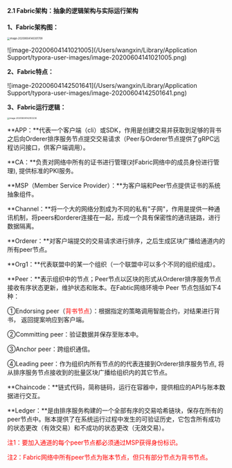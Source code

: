 #### 2.1 Fabric架构：抽象的逻辑架构与实际运行架构

**1、Fabric架构图：**

<img src="/Users/wangxin/Library/Application Support/typora-user-images/image-20200604140301709.png" alt="image-20200604140301709" style="zoom:40%;" />

![image-20200604141021005](/Users/wangxin/Library/Application Support/typora-user-images/image-20200604141021005.png)

**2、Fabric特点：**

![image-20200604142501641](/Users/wangxin/Library/Application Support/typora-user-images/image-20200604142501641.png)



**3、Fabric运行逻辑：**

<img src="/Users/wangxin/Library/Application Support/typora-user-images/image-20200604142953236.png" alt="image-20200604142953236" style="zoom: 33%;" />

**APP：**代表一个客户端（cli）或SDK，作用是创建交易并获取到足够的背书之后向Orderer排序服务节点提交交易请求（Peer与Orderer节点提供了gRPC远程访问接口，供客户端调用）。

**CA：**负责对网络中所有的证书进行管理(对Fabric网络中的成员身份进行管理), 提供标准的PKI服务。

**MSP（Member Service Provider）：**为客户端和Peer节点提供证书的系统抽象组件。

**Channel：**将一个大的网络分割成为不同的私有"子网"，作用是提供一种通讯机制，将peers和orderer连接在一起，形成一个具有保密性的通讯链路，进行数据隔离。

**Orderer：**对客户端提交的交易请求进行排序，之后生成区块广播给通道内的所有peer节点。

**Org1：**代表联盟中的某一个组织（一个联盟中可以多个不同的组织组成）。

**Peer：**表示组织中的节点；Peer节点以区块的形式从Orderer排序服务节点接收有序状态更新，维护状态和账本。在Fabtic网络环境中 Peer 节点包括如下4种：

①Endorsing peer（<font color=red>背书节点</font>）：根据指定的策略调用智能合约，对结果进行背书， 返回提案响应到客户端。

②Committing peer：验证数据并保存至账本中。

③Anchor peer：跨组织通信。

④Leading peer：作为组织内所有节点的的代表连接到Orderer排序服务节点, 将从排序服务节点接收到的批量区块广播给组织内的其它节点。

**Chaincode：**链式代码，简称链码，运行在容器中，提供相应的API与账本数据进行交互。

**Ledger：**是由排序服务构建的一个全部有序的交易哈希链块，保存在所有的peer节点中。账本提供了在系统运行过程中发生的可验证历史，它包含所有成功的状态更改（有效交易）和不成功的状态更改（无效交易）。

<font color=red>注1：要加入通道的每个peer节点都必须通过MSP获得身份标识。</font>

<font color=red>注2：Fabric网络中所有peer节点为账本节点，但只有部分节点为背书节点。</font>
